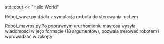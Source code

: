 std::cout << "Hello World"


Robot_wave.py 
działa z symulacją rosbota do sterowania ruchem


Robot_mavros.py 
Po poprawnym uruchomieniu mavrosa wysyła wiadomości w jego formacie (18 argumentów), pozwala sterować robotem i wprowadzać w zakręty

